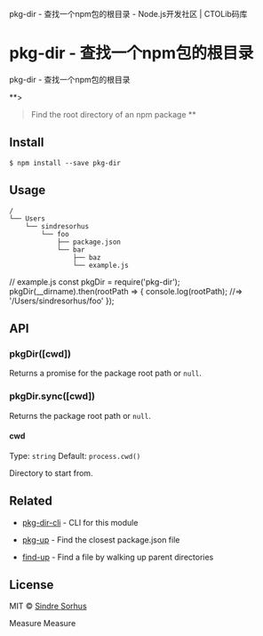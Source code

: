 pkg-dir - 查找一个npm包的根目录 - Node.js开发社区 | CTOLib码库

# pkg-dir - 查找一个npm包的根目录

 pkg-dir - 查找一个npm包的根目录

**>
> Find the root directory of an npm package
>   **

## Install

	$ npm install --save pkg-dir

## Usage

	/
	└── Users
	    └── sindresorhus
	        └── foo
	            ├── package.json
	            └── bar
	                ├── baz
	                └── example.js

// example.js
const pkgDir = require('pkg-dir');
pkgDir(__dirname).then(rootPath => {
console.log(rootPath);
//=> '/Users/sindresorhus/foo'
});

## API

### pkgDir([cwd])

Returns a promise for the package root path or `null`.

### pkgDir.sync([cwd])

Returns the package root path or `null`.

#### cwd

Type: `string`
Default: `process.cwd()`

Directory to start from.

## Related

- [pkg-dir-cli](https://github.com/sindresorhus/pkg-dir-cli) - CLI for this module

- [pkg-up](https://github.com/sindresorhus/pkg-up) - Find the closest package.json file

- [find-up](https://github.com/sindresorhus/find-up) - Find a file by walking up parent directories

## License

MIT © [Sindre Sorhus](http://sindresorhus.com/)

Measure
Measure